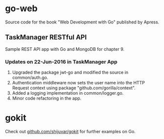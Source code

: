 # go-web
Source code for the book "Web Development with Go" published by Apress.

## TaskManager RESTful API
Sample REST API app with Go and MongoDB for chapter 9.

### Updates on 22-Jun-2016 in TaskManager App
1. Upgraded the package jwt-go and modified the source in common/auth.go.
2. Authentication middleware now sets the user name into the HTTP Request context using package "github.com/gorilla/context".
3. Added a logging implementation in common/logger.go. 
4. Minor code refactoring in the app.

# gokit
Check out [github.com/shijuvar/gokit](https://github.com/shijuvar/gokit) for further examples on Go. 

